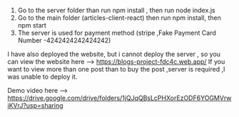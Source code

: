 1) Go to the server folder than run npm install , then run node index.js
2) Go to the main folder (articles-client-react) then run npm install, then npm start
3) The server is used for payment method (stripe ,Fake Payment Card Number -4242424242424242)

I have also deployed the website, but i cannot deploy the server , so you can view the website here -->
https://blogs-project-fdc4c.web.app/
If you want to view more than one post than to buy the post ,server is required ,I was unable to deploy it.

Demo video here -->
https://drive.google.com/drive/folders/1jQJqQBsLcPHXorEzODF6YOGMVrwiKVrJ?usp=sharing

